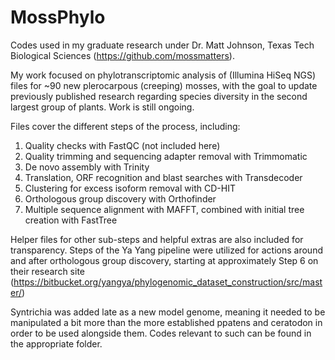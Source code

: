 # MossPhylo
Codes used in my graduate research under Dr. Matt Johnson, Texas Tech Biological Sciences (https://github.com/mossmatters).

My work focused on phylotranscriptomic analysis of (Illumina HiSeq NGS) files for ~90 new plerocarpous (creeping) mosses, with the goal to update previously published research regarding species diversity in the second largest group of plants. Work is still ongoing.

Files cover the different steps of the process, including:
1. Quality checks with FastQC (not included here)
2. Quality trimming and sequencing adapter removal with Trimmomatic
3. De novo assembly with Trinity
4. Translation, ORF recognition and blast searches with Transdecoder
5. Clustering for excess isoform removal with CD-HIT
6. Orthologous group discovery with Orthofinder
7. Multiple sequence alignment with MAFFT, combined with initial tree creation with FastTree

Helper files for other sub-steps and helpful extras are also included for transparency.
Steps of the Ya Yang pipeline were utilized for actions around and after orthologous group discovery, starting at approximately Step 6 on their research site (https://bitbucket.org/yangya/phylogenomic_dataset_construction/src/master/)


Syntrichia was added late as a new model genome, meaning it needed to be manipulated a bit more than the more established ppatens and ceratodon in order to be used alongside them. 
Codes relevant to such can be found in the appropriate folder.
